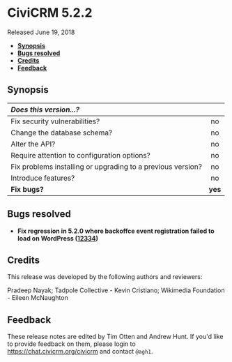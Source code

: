 # CiviCRM 5.2.2

Released June 19, 2018

- **[Synopsis](#synopsis)**
- **[Bugs resolved](#bugs)**
- **[Credits](#credits)**
- **[Feedback](#feedback)**

## <a name="synopsis"></a>Synopsis

| *Does this version...?*                                         |         |
|:--------------------------------------------------------------- |:-------:|
| Fix security vulnerabilities?                                   |   no    |
| Change the database schema?                                     |   no    |
| Alter the API?                                                  |   no    |
| Require attention to configuration options?                     |   no    |
| Fix problems installing or upgrading to a previous version?     |   no    |
| Introduce features?                                             |   no    |
| **Fix bugs?**                                                   | **yes** |

## <a name="bugs"></a>Bugs resolved

- **Fix regression in 5.2.0 where backoffce event registration failed to load on WordPress
  ([12334](https://github.com/civicrm/civicrm-core/pull/12334))**

## <a name="credits"></a>Credits

This release was developed by the following authors and reviewers:

Pradeep Nayak; Tadpole Collective - Kevin Cristiano; Wikimedia Foundation -
Eileen McNaughton

## <a name="feedback"></a>Feedback

These release notes are edited by Tim Otten and Andrew Hunt.  If you'd like to
provide feedback on them, please login to https://chat.civicrm.org/civicrm and
contact `@agh1`.
